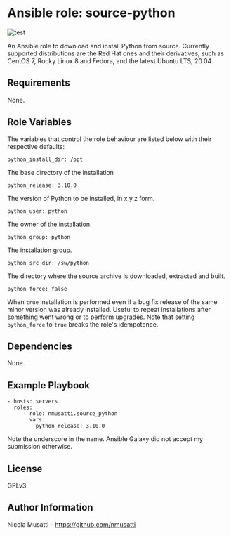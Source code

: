 Ansible role: source-python
===========================

![test](https://github.com/nmusatti/source-python/actions/workflows/test.yml/badge.svg)

An Ansible role to download and install Python from source. Currently supported
distributions are the Red Hat ones and their derivatives, such as CentOS 7,
Rocky Linux 8 and Fedora, and the latest Ubuntu LTS, 20.04.


Requirements
------------

None.

Role Variables
--------------

The variables that control the role behaviour are listed below with their respective defaults:

    python_install_dir: /opt

The base directory of the installation

    python_release: 3.10.0

The version of Python to be installed, in x.y.z form.

    python_user: python

The owner of the installation.

    python_group: python

The installation group.

    python_src_dir: /sw/python

The directory where the source archive is downloaded, extracted and built.

    python_force: false

When `true` installation is performed even if a bug fix release of the same minor version was already installed.
Useful to repeat installations after something went wrong or to perform upgrades. Note that setting `python_force`
to `true` breaks the role's idempotence.

Dependencies
------------

None.

Example Playbook
----------------

    - hosts: servers
      roles:
         - role: nmusatti.source_python
           vars:
             python_release: 3.10.0

Note the underscore in the name. Ansible Galaxy did not accept my submission otherwise.

License
-------

GPLv3

Author Information
------------------

Nicola Musatti - https://github.com/nmusatti
